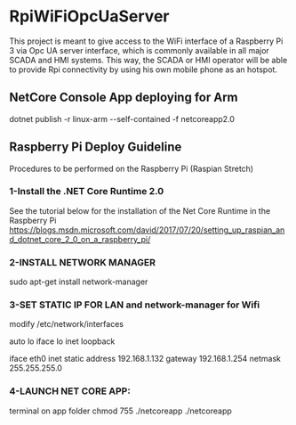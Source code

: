 # RpiWiFiOpcUaServer
This project is meant to give access to the WiFi interface of a Raspberry Pi 3 via Opc UA server interface, which is commonly available in all major SCADA and HMI systems. This way, the SCADA or HMI operator will be able to provide Rpi connectivity by using his own mobile phone as an hotspot.

## NetCore Console App deploying for Arm
dotnet publish -r linux-arm --self-contained -f netcoreapp2.0

## Raspberry Pi Deploy Guideline
Procedures to be performed on the Raspberry Pi (Raspian Stretch)

### 1-Install the .NET Core Runtime 2.0
See the tutorial below for the installation of the Net Core Runtime in the Raspberry Pi
https://blogs.msdn.microsoft.com/david/2017/07/20/setting_up_raspian_and_dotnet_core_2_0_on_a_raspberry_pi/

### 2-INSTALL NETWORK MANAGER
sudo apt-get install network-manager

### 3-SET STATIC IP FOR LAN and network-manager for Wifi
modify /etc/network/interfaces

auto lo
iface lo inet loopback

iface eth0 inet static
        address 192.168.1.132
        gateway 192.168.1.254
        netmask 255.255.255.0

### 4-LAUNCH NET CORE APP:
terminal on app folder
chmod 755 ./netcoreapp
./netcoreapp
